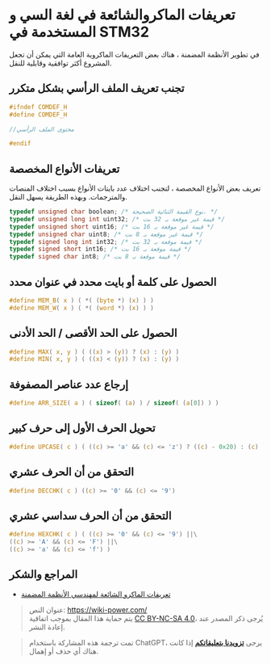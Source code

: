 # تعريفات الماكروالشائعة في لغة السي و المستخدمة في STM32

في تطوير الأنظمة المضمنة ، هناك بعض التعريفات الماكروية العامة التي يمكن أن تجعل المشروع أكثر توافقية وقابلية للنقل.

## تجنب تعريف الملف الرأسي بشكل متكرر

```c
#ifndef COMDEF_H
#define COMDEF_H

//محتوى الملف الرأسي

#endif
```

## تعريفات الأنواع المخصصة

تعريف بعض الأنواع المخصصة ، لتجنب اختلاف عدد بايتات الأنواع بسبب اختلاف المنصات والمترجمات. وبهذه الطريقة يسهل النقل.

```c
typedef unsigned char boolean; /* نوع القيمة الثنائية الصحيحة. */
typedef unsigned long int uint32; /* قيمة غير موقعة بـ 32 بت */
typedef unsigned short uint16; /* قيمة غير موقعة بـ 16 بت */
typedef unsigned char uint8; /* قيمة غير موقعة بـ 8 بت */
typedef signed long int int32; /* قيمة موقعة بـ 32 بت */
typedef signed short int16; /* قيمة موقعة بـ 16 بت */
typedef signed char int8; /* قيمة موقعة بـ 8 بت */
```

## الحصول على كلمة أو بايت محدد في عنوان محدد

```c
#define MEM_B( x ) ( *( (byte *) (x) ) )
#define MEM_W( x ) ( *( (word *) (x) ) )
```

## الحصول على الحد الأقصى / الحد الأدنى

```c
#define MAX( x, y ) ( ((x) > (y)) ? (x) : (y) )
#define MIN( x, y ) ( ((x) < (y)) ? (x) : (y) )
```

## إرجاع عدد عناصر المصفوفة

```c
#define ARR_SIZE( a ) ( sizeof( (a) ) / sizeof( (a[0]) ) )
```

## تحويل الحرف الأول إلى حرف كبير

```c
#define UPCASE( c ) ( ((c) >= 'a' && (c) <= 'z') ? ((c) - 0x20) : (c) )
```

## التحقق من أن الحرف عشري

```c
#define DECCHK( c ) ((c) >= '0' && (c) <= '9')
```

## التحقق من أن الحرف سداسي عشري

```c
#define HEXCHK( c ) ( ((c) >= '0' && (c) <= '9') ||\
((c) >= 'A' && (c) <= 'F') ||\
((c) >= 'a' && (c) <= 'f') )
```

## المراجع والشكر

- [تعريفات الماكرو الشائعة لمهندسي الأنظمة المضمنة](https://mp.weixin.qq.com/s/4YPwxtBX6Qdlz9fGKvSCUg)

> عنوان النص: <https://wiki-power.com/>  
> يتم حماية هذا المقال بموجب اتفاقية [CC BY-NC-SA 4.0](https://creativecommons.org/licenses/by/4.0/deed.zh)، يُرجى ذكر المصدر عند إعادة النشر.

> تمت ترجمة هذه المشاركة باستخدام ChatGPT، يرجى [**تزويدنا بتعليقاتكم**](https://github.com/linyuxuanlin/Wiki_MkDocs/issues/new) إذا كانت هناك أي حذف أو إهمال.
